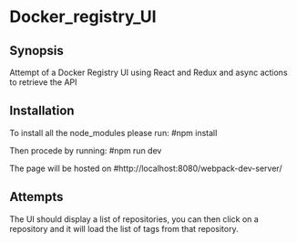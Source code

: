 # Docker_registry_UI

## Synopsis
Attempt of a Docker Registry UI using React and Redux and async actions to retrieve the API

## Installation
To install all the node_modules please run:  #npm install 

Then procede by running:  #npm run dev

The page will be hosted on #http://localhost:8080/webpack-dev-server/

## Attempts
The UI should display a list of repositories, you can then click on a repository and it will load the list of tags from that repository.

